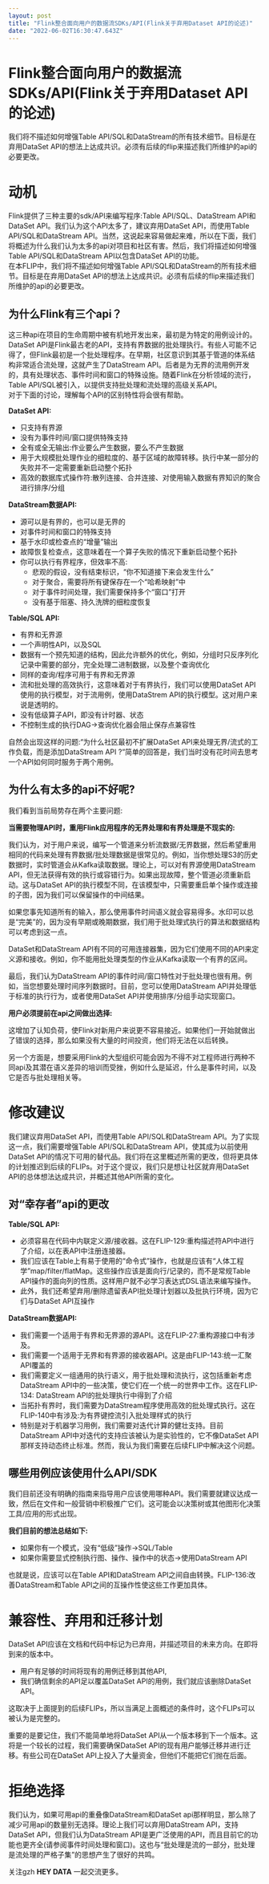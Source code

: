 ```yaml
---
layout: post
title: "Flink整合面向用户的数据流SDKs/API(Flink关于弃用Dataset API的论述)"
date: "2022-06-02T16:30:47.643Z"
---
```

Flink整合面向用户的数据流SDKs/API(Flink关于弃用Dataset API的论述)
================================================

我们将不描述如何增强Table API/SQL和DataStream的所有技术细节。目标是在弃用DataSet API的想法上达成共识。必须有后续的flip来描述我们所维护的api的必要更改。

动机
==

Flink提供了三种主要的sdk/API来编写程序:Table API/SQL、DataStream API和DataSet API。我们认为这个API太多了，建议弃用DataSet API，而使用Table API/SQL和DataStream API。当然，这说起来容易做起来难，所以在下面，我们将概述为什么我们认为太多的api对项目和社区有害。然后，我们将描述如何增强Table API/SQL和DataStream API以包含DataSet API的功能。  
在本FLIP中，我们将不描述如何增强Table API/SQL和DataStream的所有技术细节。目标是在弃用DataSet API的想法上达成共识。必须有后续的flip来描述我们所维护的api的必要更改。

为什么Flink有三个api？
---------------

这三种api在项目的生命周期中被有机地开发出来，最初是为特定的用例设计的。DataSet API是Flink最古老的API，支持有界数据的批处理执行。有些人可能不记得了，但Flink最初是一个批处理程序。在早期，社区意识到其基于管道的体系结构非常适合流处理，这就产生了DataStream API。后者是为无界的流用例开发的，具有处理状态、事件时间和窗口的特殊设施。随着Flink在分析领域的流行，Table API/SQL被引入，以提供支持批处理和流处理的高级关系API。  
对于下面的讨论，理解每个API的区别特性将会很有帮助。

**DataSet API:**

*   只支持有界源
*   没有为事件时间/窗口提供特殊支持
*   全有或全无输出:作业要么产生数据，要么不产生数据
*   用于大规模批处理作业的细粒度的、基于区域的故障转移。执行中某一部分的失败并不一定需要重新启动整个拓扑
*   高效的数据库式操作符:散列连接、合并连接、对使用输入数据有界知识的聚合进行排序/分组

**DataStream数据API:**

*   源可以是有界的，也可以是无界的
*   对事件时间和窗口的特殊支持
*   基于水印或检查点的“增量”输出
*   故障恢复检查点，这意味着在一个算子失败的情况下重新启动整个拓扑
*   你可以执行有界程序，但效率不高:
    *   悲观的假设，没有结束标识，“你不知道接下来会发生什么”
    *   对于聚合，需要将所有键保存在一个“哈希映射”中
    *   对于事件时间处理，我们需要保持多个“窗口”打开
    *   没有基于阻塞、持久洗牌的细粒度恢复

**Table/SQL API:**

*   有界和无界源
*   一个声明性API，以及SQL
*   数据有一个预先知道的结构，因此允许额外的优化，例如，分组时只反序列化记录中需要的部分，完全处理二进制数据，以及整个查询优化
*   同样的查询/程序可用于有界和无界源
*   流和批处理的高效执行，这意味着对于有界执行，我们可以使用DataSet API使用的执行模型，对于流用例，使用DataStrem API的执行模型。这对用户来说是透明的。
*   没有低级算子API，即没有计时器、状态
*   不控制生成的执行DAG→查询优化器会阻止保存点兼容性

自然会出现这样的问题:“为什么社区最初不扩展DataSet API来处理无界/流式的工作负载，而是添加DataStream API ?”简单的回答是，我们当时没有花时间去思考一个API如何同时服务于两个用例。

为什么有太多的api不好呢?
--------------

我们看到当前局势存在两个主要问题:

**当需要物理API时，重用Flink应用程序的无界处理和有界处理是不现实的:**

我们认为，对于用户来说，编写一个管道来分析流数据/无界数据，然后希望重用相同的代码来处理有界数据/批处理数据是很常见的。例如，当你想处理S3的历史数据时，实时管道会从Kafka读取数据。理论上，可以对有界源使用DataStream API，但无法获得有效的执行或容错行为。如果出现故障，整个管道必须重新启动。这与DataSet API的执行模型不同，在该模型中，只需要重启单个操作或连接的子图，因为我们可以保留操作的中间结果。

如果您事先知道所有的输入，那么使用事件时间语义就会容易得多。水印可以总是“完美”的，因为没有早期或晚期数据，我们用于批处理式执行的算法和数据结构可以考虑到这一点。

DataSet和DataStream API有不同的可用连接器集，因为它们使用不同的API来定义源和接收。例如，你不能用批处理类型的作业从Kafka读取一个有界的区间。

最后，我们认为DataStream API的事件时间/窗口特性对于批处理也很有用。例如，当您想要处理时间序列数据时。目前，您可以使用DataStream API并处理低于标准的执行行为，或者使用DataSet API并使用排序/分组手动实现窗口。

**用户必须提前在api之间做出选择:**

这增加了认知负荷，使Flink对新用户来说更不容易接近。如果他们一开始就做出了错误的选择，那么如果没有大量的时间投资，他们将无法在以后转换。

另一个方面是，想要采用Flink的大型组织可能会因为不得不对工程师进行两种不同api及其潜在语义差异的培训而受挫，例如什么是延迟，什么是事件时间，以及它是否与批处理相关等。

修改建议
====

我们建议弃用DataSet API，而使用Table API/SQL和DataStream API。为了实现这一点，我们需要增强Table API/SQL和DataStream API，使其成为以前使用DataSet API的情况下可用的替代品。我们将在这里概述所需的更改，但将更具体的计划推迟到后续的FLIPs。对于这个提议，我们只是想让社区就弃用DataSet API的总体想法达成共识，并概述其他API所需的变化。

对“幸存者”api的更改
------------

**Table/SQL API:**

*   必须容易在代码中内联定义源/接收器。这在FLIP-129:重构描述符API中进行了介绍，以在表API中注册连接器。
*   我们应该在Table上有易于使用的“命令式”操作，也就是应该有“人体工程学”map/filter/flatMap。这些操作应该是面向行/记录的，而不是常规Table API操作的面向列的性质。这样用户就不必学习表达式DSL语法来编写操作。
*   此外，我们还希望弃用/删除遗留表API批处理计划器以及批执行环境，因为它们与DataSet API互操作

**DataStream数据API:**

*   我们需要一个适用于有界和无界源的源API。这在FLIP-27:重构源接口中有涉及。
*   我们需要一个适用于无界和有界源的接收器API。这是由FLIP-143:统一汇聚API覆盖的
*   我们需要定义一组通用的执行语义，用于批处理和流执行，这包括重新考虑DataStream API中的一些决策，使它们在一个统一的世界中工作。这在FLIP-134: DataStream API的批处理执行中得到了介绍
*   当拓扑有界时，我们需要为DataStream程序使用高效的批处理式执行。这在FLIP-140中有涉及:为有界键控流引入批处理样式的执行
*   特别是对于机器学习用例，我们需要对迭代计算的健壮支持。目前DataStream API中对迭代的支持应该被认为是实验性的，它不像DataSet API那样支持动态终止标准。然而，我认为我们需要在后续FLIP中解决这个问题。

哪些用例应该使用什么API/SDK
-----------------

我们目前还没有明确的指南来指导用户应该使用哪种API。我们需要就建议达成一致，然后在文件和一般营销中积极推广它们。这可能会以决策树或其他图形化决策工具/应用的形式出现。

**我们目前的想法总结如下:**

*   如果你有一个模式，没有“低级”操作→SQL/Table
*   如果你需要显式控制执行图、操作、操作中的状态→使用DataStream API

也就是说，应该可以在Table API和DataStream API之间自由转换。FLIP-136:改善DataStream和Table API之间的互操作性使这些工作更加具体。

兼容性、弃用和迁移计划
===========

DataSet API应该在文档和代码中标记为已弃用，并描述项目的未来方向。在即将到来的版本中。

*   用户有足够的时间将现有的用例迁移到其他API,
*   我们确信剩余的API足以覆盖DataSet API的用例，我们就应该删除DataSet API。

这取决于上面提到的后续FLIPs，所以当满足上面概述的条件时，这个FLIPs可以被认为是完整的。

重要的是要记住，我们不能简单地将DataSet API从一个版本移到下一个版本。这将是一个较长的过程，我们需要确保DataSet API的现有用户能够迁移并进行迁移。有些公司在DataSet API上投入了大量资金，但他们不能把它们抛在后面。

拒绝选择
====

我们认为，如果可用api的重叠像DataStream和DataSet api那样明显，那么除了减少可用api的数量别无选择。理论上我们可以弃用DataStream API，支持DataSet API，但我们认为DataStream API是更广泛使用的API，而且目前它的功能也更齐全(请参阅事件时间处理和窗口)。这也与“批处理是流的一部分，批处理是流处理的严格子集”的思想产生了很好的共鸣。

关注gzh **HEY DATA** 一起交流更多。